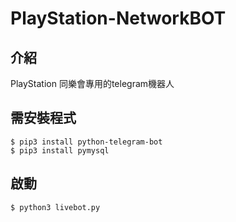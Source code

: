 # PlayStation-NetworkBOT
## 介紹

PlayStation 同樂會專用的telegram機器人

## 需安裝程式
```
$ pip3 install python-telegram-bot
$ pip3 install pymysql
```
## 啟動
```
$ python3 livebot.py
```
